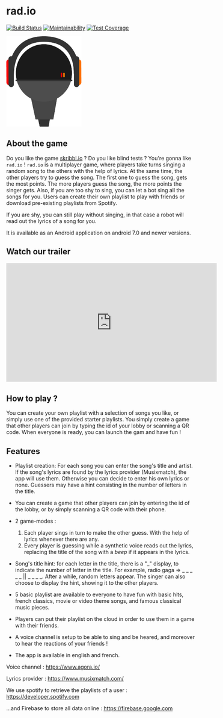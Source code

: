 # rad.io

[![Build Status](https://api.cirrus-ci.com/github/FribourgSDP/rad.io.svg)](https://cirrus-ci.com/github/FribourgSDP/rad.io)
[![Maintainability](https://api.codeclimate.com/v1/badges/d819e783c8fc8700526b/maintainability)](https://codeclimate.com/github/FribourgSDP/rad.io/maintainability)
[![Test Coverage](https://api.codeclimate.com/v1/badges/d819e783c8fc8700526b/test_coverage)](https://codeclimate.com/github/FribourgSDP/rad.io/test_coverage)


<img src="app/src/main/res/drawable-ldpi/ic_logo.png" width="200p" height="240p">

## About the game

Do you like the game [skribbl.io](http://skribbl.io) ? Do you like blind tests ? You're gonna like `rad.io` ! `rad.io` is a multiplayer game, where players take turns singing a random song to the others with the help
of lyrics. At the same time, the other players try to guess the song. The first one to guess the song,
gets the most points. The more players guess the song, the more points the singer gets. Also, if you are
too shy to sing, you can let a bot sing all the songs for you. Users can create their own playlist to play with
friends or download pre-existing playlists from Spotify.

If you are shy, you can still play without singing, in that case a robot will read out the lyrics of a song for you.

It is available as an Android application on android 7.0 and newer versions.

## Watch our trailer 

<iframe width="560" height="315" src="https://www.youtube.com/embed/CNpJROtBrTg" title="YouTube video player" frameborder="0" allow="accelerometer; autoplay; clipboard-write; encrypted-media; gyroscope; picture-in-picture" allowfullscreen></iframe>

## How to play ?

You can create your own playlist with a selection of songs you like, or simply use one of the provided starter playlists. You simply create a game that other players can join by typing the id of your lobby or scanning a QR code. When everyone is ready, you can launch the gam and have fun !

## Features

- Playlist creation: For each song you can enter the song's title and artist. If the song's lyrics are found by the lyrics provider (Musixmatch), the app will use them. Otherwise you can decide to enter his own lyrics or none. Guessers may have a hint consisting in the number of letters in the title.
- You can create a game that other players can join by entering the id of the lobby, or by simply scanning a QR code with their phone.

- 2 game-modes :
    1. Each player sings in turn to make the other guess. With the help of lyrics whenever there are any.
    2. Every player is guessing while a synthetic voice reads out the lyrics, replacing the title of the song  with a _beep_ if it appears in the lyrics.

- Song's title hint: for each letter in the title, there is a "_" display, to indicate the number of letter in the title. For example, radio gaga => _ _ _ _ _ ||  _ _ _ _. After a while, random letters appear. The singer can also choose to display the hint, showing it to the other players.
- 5 basic playlist are available to everyone to have fun with basic hits, french classics, movie or video theme songs, and famous classical music pieces.
- Players can put their playlist on the cloud in order to use them in a game with their friends. 
- A voice channel is setup to be able to sing and be heared, and moreover to hear the reactions of your friends ! 
- The app is available in english and french.
  


Voice channel : https://www.agora.io/

Lyrics provider : https://www.musixmatch.com/

We use spotify to retrieve the playlists of a user : https://developer.spotify.com

...and Firebase to store all data online : https://firebase.google.com
